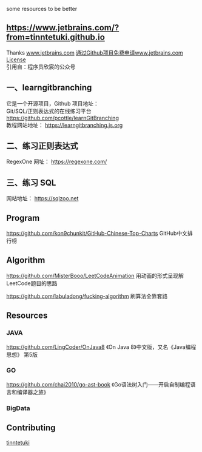 some resources to be better

## https://www.jetbrains.com/?from=tinntetuki.github.io
Thanks www.jetbrains.com
[通过Github项目免费申请www.jetbrains.com License](https://blog.csdn.net/boling_cavalry/article/details/100014835) </br>
引用自：程序员欣宸的公众号

## 一、learngitbranching
它是⼀个开源项⽬，Github 项⽬地址：</br>
Git/SQL/正则表达式的在线练习平台
https://github.com/pcottle/learnGitBranching</br>
教程⽹站地址：
https://learngitbranching.js.org

## ⼆、练习正则表达式
RegexOne ⽹址：
https://regexone.com/

## 三、练习 SQL
⽹站地址：
https://sqlzoo.net

## Program
https://github.com/kon9chunkit/GitHub-Chinese-Top-Charts  GitHub中文排行榜

## Algorithm
https://github.com/MisterBooo/LeetCodeAnimation  	用动画的形式呈现解LeetCode题目的思路

https://github.com/labuladong/fucking-algorithm 	刷算法全靠套路

## Resources
### JAVA
https://github.com/LingCoder/OnJava8  《On Java 8》中文版，又名《Java编程思想》 第5版

### GO
https://github.com/chai2010/go-ast-book   《Go语法树入门——开启自制编程语言和编译器之旅》

### BigData


## Contributing
[tinntetuki](https://github.com/tinntetuki/tinntetuki.github.io)